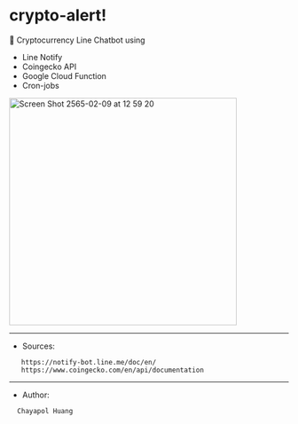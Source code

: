 # crypto-alert! 

🚀 Cryptocurrency Line Chatbot using
   - Line Notify
   - Coingecko API 
   - Google Cloud Function
   - Cron-jobs

<img width="410" alt="Screen Shot 2565-02-09 at 12 59 20" src="https://user-images.githubusercontent.com/69767104/153131202-ee90d65a-3b21-4607-8d7c-93bb27645299.png">

-------------------------------------------------------
* Sources:
```
   https://notify-bot.line.me/doc/en/
   https://www.coingecko.com/en/api/documentation
```
-------------------------------------------------------
* Author:
```
  Chayapol Huang
```
